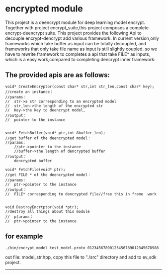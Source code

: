 # encrypted module
This project is a deencrypt module for deep learning model encrypt. 
Together with project encrypt_suite,this project composes a complete encrypt-deencrypt suite.
This project provides the following Api to decouple encrypt-dencrypt add various framework.
In current version,only frameworks which take buffer as input can be totally decoupled, 
and frameworks that only take file name as input is still slightly coupled.
so we have to rewrite framework to completes a api that take FILE*  as inputs, which is a easy work,compared to completing dencrypt inner framework:
## The provided apis are as follows:

```
void* CreateEncryptor(const char* str,int str_len,const char* key);
//create an instance：
//params：
//  str->a str corresponding to an encrypted model
//  str_len->the length of the encrypted str
//	Key->the key to deencrypt model,
//output：
//  pointer to the instance


void* FetchBuffer(void* ptr,int &buffer_len);
//get buffer of the deencrypted model：
//params:
	//ptr->pointer to the instance
	//buffer->the length of dencrypted buffer
//output：
    dencrypted buffer

void* FetchFile(void* ptr);
//get FILE * of the deencrypted model：
//params：
//	ptr->pointer to the instance	
//output：
//  FILE* corresponding to dencrypted file//free this in frame  work


void DestroyEncrtptor(void *ptr);
//destroy all things about this module
//  p[arams：
//	ptr->pointer to the instance
```

## for example

 `./bin/encrypt_model test_model.proto 01234567890123456789012345678988`
 
 out file: model_str.hpp, copy this file to "./src" directory and add to ev_sdk project.
 
 
 ---